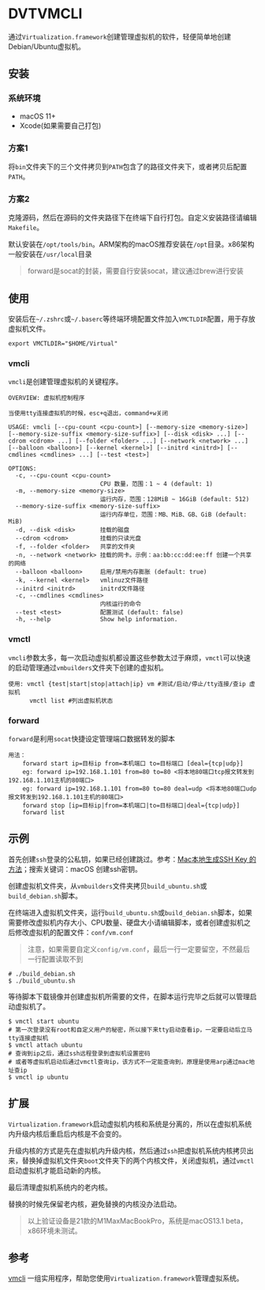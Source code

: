 # DVTVMCLI

通过`Virtualization.framework`创建管理虚拟机的软件，轻便简单地创建Debian/Ubuntu虚拟机。

## 安装

### 系统环境

- macOS 11+
- Xcode(如果需要自己打包)

### 方案1

将`bin`文件夹下的三个文件拷贝到`PATH`包含了的路径文件夹下，或者拷贝后配置`PATH`。

### 方案2

克隆源码，然后在源码的文件夹路径下在终端下自行打包。自定义安装路径请编辑`Makefile`。

默认安装在`/opt/tools/bin`。ARM架构的macOS推荐安装在`/opt`目录。x86架构一般安装在`/usr/local`目录

> forward是socat的封装，需要自行安装socat，建议通过brew进行安装

## 使用

安装后在`~/.zshrc`或`~/.baserc`等终端环境配置文件加入`VMCTLDIR`配置，用于存放虚拟机文件。

```shell
export VMCTLDIR="$HOME/Virtual"
```

### vmcli

`vmcli`是创建管理虚拟机的关键程序。

```shell
OVERVIEW: 虚拟机控制程序

当使用tty连接虚拟机的时候，esc+q退出，command+w关闭

USAGE: vmcli [--cpu-count <cpu-count>] [--memory-size <memory-size>] [--memory-size-suffix <memory-size-suffix>] [--disk <disk> ...] [--cdrom <cdrom> ...] [--folder <folder> ...] [--network <network> ...] [--balloon <balloon>] [--kernel <kernel>] [--initrd <initrd>] [--cmdlines <cmdlines> ...] [--test <test>]

OPTIONS:
  -c, --cpu-count <cpu-count>
                          CPU 数量，范围：1 ~ 4 (default: 1)
  -m, --memory-size <memory-size>
                          运行内存，范围：128MiB ~ 16GiB (default: 512)
  --memory-size-suffix <memory-size-suffix>
                          运行内存单位，范围：MB、MiB、GB、GiB (default: MiB)
  -d, --disk <disk>       挂载的磁盘
  --cdrom <cdrom>         挂载的只读光盘
  -f, --folder <folder>   共享的文件夹
  -n, --network <network> 挂载的网卡。示例：aa:bb:cc:dd:ee:ff 创建一个共享的网络
  --balloon <balloon>     启用/禁用内存膨胀 (default: true)
  -k, --kernel <kernel>   vmlinuz文件路径
  --initrd <initrd>       initrd文件路径
  -c, --cmdlines <cmdlines>
                          内核运行的命令
  --test <test>           配置测试 (default: false)
  -h, --help              Show help information.
```

### vmctl

`vmcli`参数太多，每一次启动虚拟机都设置这些参数太过于麻烦，`vmctl`可以快速的启动管理通过`vmbuilders`文件夹下创建的虚拟机。

```shell
使用: vmctl {test|start|stop|attach|ip} vm #测试/启动/停止/tty连接/查ip 虚拟机
      vmctl list #列出虚拟机状态
```

### forward

`forward`是利用`socat`快捷设定管理端口数据转发的脚本

```shell
用法：
    forward start ip=目标ip from=本机端口 to=目标端口 [deal={tcp|udp}]
    eg: forward ip=192.168.1.101 from=80 to=80 <将本地80端口tcp报文转发到192.168.1.101主机的80端口>
    eg: forward ip=192.168.1.101 from=80 to=80 deal=udp <将本地80端口udp报文转发到192.168.1.101主机的80端口>
    forward stop [ip=目标ip|from=本机端口|to=目标端口|deal={tcp|udp}]
    forward list
```

## 示例

首先创建`ssh`登录的公私钥，如果已经创建跳过。参考：[Mac本地生成SSH Key 的方法](https://juejin.cn/post/6844903999460622350)；搜索关键词：macOS 创建ssh密钥。

创建虚拟机文件夹，从`vmbuilders`文件夹拷贝`build_ubuntu.sh`或`build_debian.sh`脚本。

在终端进入虚拟机文件夹，运行`build_ubuntu.sh`或`build_debian.sh`脚本，如果需要修改虚拟机内存大小、CPU数量、硬盘大小请编辑脚本，或者创建虚拟机之后修改虚拟机的配置文件：`conf/vm.conf`

> 注意，如果需要自定义`config/vm.conf`，最后一行一定要留空，不然最后一行配置读取不到

```shell
# ./build_debian.sh 
$ ./build_ubuntu.sh
```

等待脚本下载镜像并创建虚拟机所需要的文件，在脚本运行完毕之后就可以管理启动虚拟机了。

```shell
$ vmctl start ubuntu
# 第一次登录没有root和自定义用户的秘密，所以接下来tty启动查看ip，一定要启动后立马tty连接虚拟机
$ vmctl attach ubuntu
# 查询到ip之后，通过ssh远程登录到虚拟机设置密码
# 或者等虚拟机启动后通过vmctl查询ip，该方式不一定能查询到，原理是使用arp通过mac地址查ip
$ vmctl ip ubuntu
```

## 扩展

`Virtualization.framework`启动虚拟机内核和系统是分离的，所以在虚拟机系统内升级内核后重启后内核是不会变的。

升级内核的方式是先在虚拟机内升级内核，然后通过`ssh`把虚拟机系统内核拷贝出来，替换掉虚拟机文件夹`boot`文件夹下的两个内核文件，关闭虚拟机，通过`vmctl`启动虚拟机才能启动新的内核。

最后清理虚拟机系统内的老内核。

替换的时候先保留老内核，避免替换的内核没办法启动。

> 以上验证设备是21款的M1MaxMacBookPro，系统是macOS13.1 beta，x86环境未测试。

## 参考

[vmcli](https://github.com/gyf304/vmcli)  一组实用程序，帮助您使用`Virtualization.framework`管理虚拟系统。
